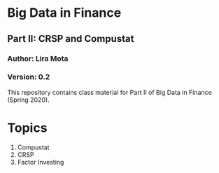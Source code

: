 # Big Data in Finance 

## Part II: CRSP and Compustat

### Author: Lira Mota 

### Version: 0.2

This repository contains class material for Part II of Big Data in Finance (Spring 2020).

# Topics
1. Compustat
2. CRSP
3. Factor Investing
